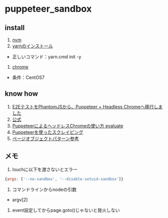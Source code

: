# puppeteer_sandbox
## install
1. [nvm](https://qiita.com/sand/items/b01d7d8f3d9c1642298b)
1. [yarnのインストール](https://qiita.com/taosan/items/2f416b2a347db9091774)
  - 正しいコマンド：yarn.cmd init -y
1. [chrome](https://gomiba.co.in/blog/archives/1088)
  - 条件：CentOS7

## know how
1. [E2EテストをPhantomJSから、Puppeteer + Headless Chromeへ移行しました](http://techblog.lclco.com/entry/2018/06/28/080000)
1. [公式](https://pptr.dev/#?product=Puppeteer&version=v1.9.0&show=api-class-page)
1. [PuppeteerによるヘッドレスChromeの使い方 evaluate](https://iwb.jp/puppeteer-headless-chrome-evaluate/)
1. [Puppeteerを使ったスクレイピング](https://blog.engineer.adways.net/entry/2018/06/29/150000)
1. [ページオブジェクトパターン参考](https://honeybe.hatenablog.jp/entry/2018/02/22/192216)

## メモ
1. louchに以下を渡さないとエラー
```js
{args: ['--no-sandbox', '--disable-setuid-sandbox']}
```
1. コマンドラインからnodeの引数
  - argv[2]
1. event設定してからpage.goto()じゃないと発火しない
